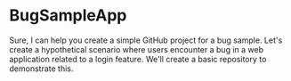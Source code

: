 # BugSampleApp
Sure, I can help you create a simple GitHub project for a bug sample. Let's create a hypothetical scenario where users encounter a bug in a web application related to a login feature. We'll create a basic repository to demonstrate this.
